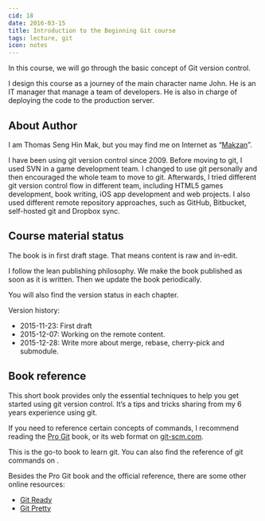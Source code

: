 ```yaml
---
cid: 18
date: 2016-03-15
title: Introduction to the Beginning Git course
tags: lecture, git
icon: notes
---
```


In this course, we will go through the basic concept of Git version control.

I design this course as a journey of the main character name John. He is an IT manager that manage a team of developers. He is also in charge of deploying the code to the production server.

## About Author

I am Thomas Seng Hin Mak, but you may find me on Internet as “[Makzan](https://makzan.net)”.

I have been using git version control since 2009. Before moving to git, I used SVN in a game development team. I changed to use git personally and then encouraged the whole team to move to git. Afterwards, I tried different git version control flow in different team, including HTML5 games development, book writing, iOS app development and web projects. I also used different remote repository approaches, such as GitHub, Bitbucket, self-hosted git and Dropbox sync.

## Course material status

The book is in first draft stage. That means content is raw and in-edit.

I follow the lean publishing philosophy. We make the book published as soon as it is written. Then we update the book periodically.

You will also find the version status in each chapter.

Version history:

- 2015-11-23: First draft
- 2015-12-07: Working on the remote content.
- 2015-12-28: Write more about merge, rebase, cherry-pick and submodule.

## Book reference

This short book provides only the essential techniques to help you get started using git version control. It’s a tips and tricks sharing from my 6 years experience using git.

If you need to reference certain concepts of commands, I recommend reading the [Pro Git](https://progit.org) book, or its web format on [git-scm.com](http://git-scm.com/docs).

This is the go-to book to learn git. You can also find the reference of git commands on .

Besides the Pro Git book and the official reference, there are some other online resources:

- [Git Ready](http://gitready.com/)
- [Git Pretty](http://justinhileman.info/article/git-pretty/)